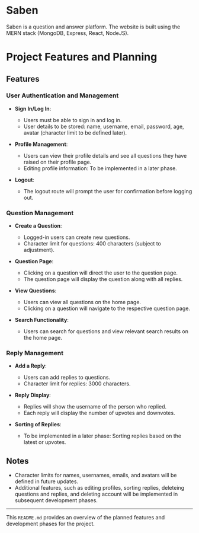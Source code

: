 # Saben

Saben is a question and answer platform. The website is built using the MERN stack (MongoDB, Express, React, NodeJS).

# Project Features and Planning

## Features

### User Authentication and Management

- **Sign In/Log In**:
  - Users must be able to sign in and log in.
  - User details to be stored: name, username, email, password, age, avatar (character limit to be defined later).
  
- **Profile Management**:
  - Users can view their profile details and see all questions they have raised on their profile page.
  - Editing profile information: To be implemented in a later phase.

- **Logout**:
  - The logout route will prompt the user for confirmation before logging out.

### Question Management

- **Create a Question**:
  - Logged-in users can create new questions.
  - Character limit for questions: 400 characters (subject to adjustment).

- **Question Page**:
  - Clicking on a question will direct the user to the question page.
  - The question page will display the question along with all replies.
  
- **View Questions**:
  - Users can view all questions on the home page.
  - Clicking on a question will navigate to the respective question page.

- **Search Functionality**:
  - Users can search for questions and view relevant search results on the home page.

### Reply Management

- **Add a Reply**:
  - Users can add replies to questions.
  - Character limit for replies: 3000 characters.
  
- **Reply Display**:
  - Replies will show the username of the person who replied.
  - Each reply will display the number of upvotes and downvotes.

- **Sorting of Replies**:
  - To be implemented in a later phase: Sorting replies based on the latest or upvotes.

## Notes

- Character limits for names, usernames, emails, and avatars will be defined in future updates.
- Additional features, such as editing profiles, sorting replies, deleteing questions and replies, and deleting account will be implemented in subsequent development phases.

---

This `README.md` provides an overview of the planned features and development phases for the project.